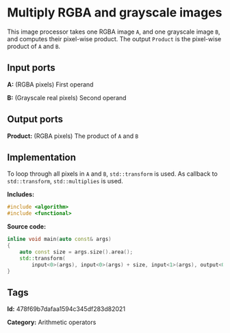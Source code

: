 # Multiply RGBA and grayscale images

This image processor takes one RGBA image `A`, and one grayscale image `B`, and computes their pixel-wise product. The output `Product` is the pixel-wise product of `A` and `B`.

## Input ports

__A:__ (RGBA pixels) First operand

__B:__ (Grayscale real pixels) Second operand

## Output ports

__Product:__ (RGBA pixels) The product of `A` and `B`

## Implementation

To loop through all pixels in `A` and `B`, `std::transform` is used. As callback to `std::transform`, `std::multiplies` is used.

__Includes:__ 

```c++
#include <algorithm>
#include <functional>
```

__Source code:__ 

```c++
inline void main(auto const& args)
{
	auto const size = args.size().area();
	std::transform(
	    input<0>(args), input<0>(args) + size, input<1>(args), output<0>(args), std::multiplies{});
}
```

## Tags

__Id:__ 478f69b7dafaa1594c345df283d82021

__Category:__ Arithmetic operators